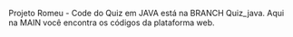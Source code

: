 Projeto Romeu -
Code do Quiz em JAVA está na BRANCH Quiz_java. Aqui na MAIN você encontra os códigos da plataforma web.
